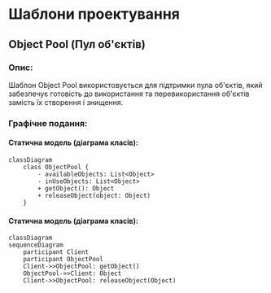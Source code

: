 # Шаблони проектування

## Object Pool (Пул об'єктів)

### Опис:
Шаблон Object Pool використовується для підтримки пула об'єктів, який забезпечує готовість до використання та перевикористання об'єктів замість їх створення і знищення.

### Графічне подання:

#### Статична модель (діаграма класів):
```mermaid
classDiagram
    class ObjectPool {
        - availableObjects: List<Object>
        - inUseObjects: List<Object>
        + getObject(): Object
        + releaseObject(object: Object)
    }
```

#### Статична модель (діаграма класів):
```mermaid
classDiagram
sequenceDiagram
    participant Client
    participant ObjectPool
    Client->>ObjectPool: getObject()
    ObjectPool->>Client: Object
    Client->>ObjectPool: releaseObject(Object)
```
